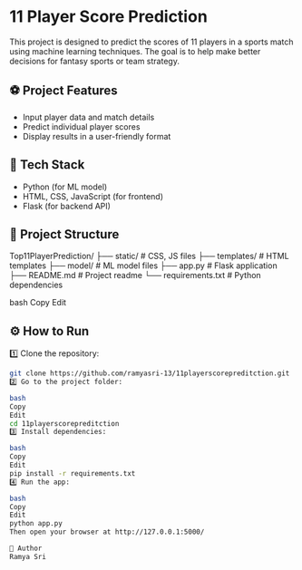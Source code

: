 # 11 Player Score Prediction

This project is designed to predict the scores of 11 players in a sports match using machine learning techniques. The goal is to help make better decisions for fantasy sports or team strategy.

## ⚽ Project Features
- Input player data and match details
- Predict individual player scores
- Display results in a user-friendly format

## 🚀 Tech Stack
- Python (for ML model)
- HTML, CSS, JavaScript (for frontend)
- Flask (for backend API)

## 📂 Project Structure
Top11PlayerPrediction/
├── static/ # CSS, JS files
├── templates/ # HTML templates
├── model/ # ML model files
├── app.py # Flask application
├── README.md # Project readme
└── requirements.txt # Python dependencies

bash
Copy
Edit

## ⚙ How to Run
1️⃣ Clone the repository:
```bash
git clone https://github.com/ramyasri-13/11playerscorepreditction.git
2️⃣ Go to the project folder:

bash
Copy
Edit
cd 11playerscorepreditction
3️⃣ Install dependencies:

bash
Copy
Edit
pip install -r requirements.txt
4️⃣ Run the app:

bash
Copy
Edit
python app.py
Then open your browser at http://127.0.0.1:5000/

📌 Author
Ramya Sri


